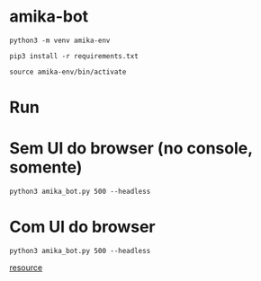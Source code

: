 # amika-bot

`python3 -m venv amika-env`

`pip3 install -r requirements.txt`

`source amika-env/bin/activate`

# Run

# Sem UI do browser (no console, somente)
`python3 amika_bot.py 500 --headless`

# Com UI do browser
`python3 amika_bot.py 500 --headless`

[resource](https://github.com/All3yp/nao-eh-um-bot/blob/master/i-am-not-a-bot.py)
